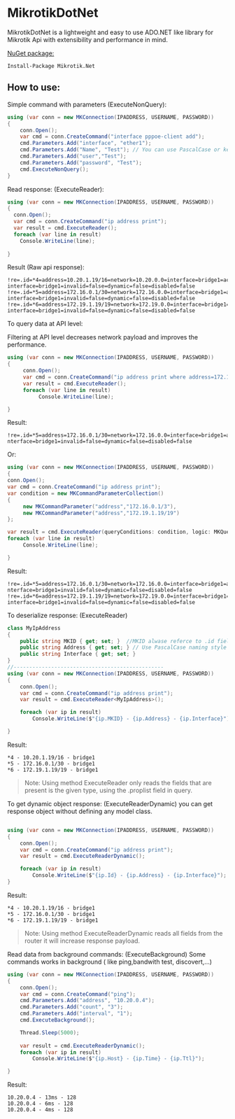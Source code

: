 # MikrotikDotNet
MikrotikDotNet is a lightweight and easy to use ADO.NET like library for Mikrotik Api with extensibility and performance in mind.

[NuGet package:](https://www.nuget.org/packages/Mikrotik.Net)
```
Install-Package Mikrotik.Net
```

## How to use:
Simple command with parameters (ExecuteNonQuery):
```cs
using (var conn = new MKConnection(IPADDRESS, USERNAME, PASSWORD))
{
    conn.Open();
    var cmd = conn.CreateCommand("interface pppoe-client add");
    cmd.Parameters.Add("interface", "ether1");
    cmd.Parameters.Add("Name", "Test"); // You can use PascalCase or kebab-case in parameter name.
    cmd.Parameters.Add("user","Test");
    cmd.Parameters.Add("password", "Test");
    cmd.ExecuteNonQuery();
}
```

Read response: (ExecuteReader):
```cs
using (var conn = new MKConnection(IPADDRESS, USERNAME, PASSWORD))
{
  conn.Open();
  var cmd = conn.CreateCommand("ip address print");
  var result = cmd.ExecuteReader();
  foreach (var line in result)
    Console.WriteLine(line);
  
}
```
Result (Raw api response):
```
!re=.id=*4=address=10.20.1.19/16=network=10.20.0.0=interface=bridge1=actual-interface=bridge1=invalid=false=dynamic=false=disabled=false
!re=.id=*5=address=172.16.0.1/30=network=172.16.0.0=interface=bridge1=actual-interface=bridge1=invalid=false=dynamic=false=disabled=false
!re=.id=*6=address=172.19.1.19/19=network=172.19.0.0=interface=bridge1=actual-interface=bridge1=invalid=false=dynamic=false=disabled=false
```

To query data at API level:

Filtering at API level decreases network payload and improves the performance.

```cs
using (var conn = new MKConnection(IPADDRESS, USERNAME, PASSWORD))
{
     conn.Open();
     var cmd = conn.CreateCommand("ip address print where address=172.16.0.1/30");
     var result = cmd.ExecuteReader();
     foreach (var line in result)
          Console.WriteLine(line);

}
```

Result:

```
!re=.id=*5=address=172.16.0.1/30=network=172.16.0.0=interface=bridge1=actual-nterface=bridge1=invalid=false=dynamic=false=disabled=false
```

Or:

```cs
using (var conn = new MKConnection(IPADDRESS, USERNAME, PASSWORD))
{
conn.Open();
var cmd = conn.CreateCommand("ip address print");
var condition = new MKCommandParameterCollection()
{
     new MKCommandParameter("address","172.16.0.1/3"),
     new MKCommandParameter("address","172.19.1.19/19")
};

var result = cmd.ExecuteReader(queryConditions: condition, logic: MKQueryLogicOperators.Or);
foreach (var line in result)
     Console.WriteLine(line);

}


```

Result:
```
!re=.id=*5=address=172.16.0.1/30=network=172.16.0.0=interface=bridge1=actual-nterface=bridge1=invalid=false=dynamic=false=disabled=false
!re=.id=*6=address=172.19.1.19/19=network=172.19.0.0=interface=bridge1=actual-interface=bridge1=invalid=false=dynamic=false=disabled=false
```

To deserialize response: (ExecuteReader<T>)
```cs
class MyIpAddress
{
    public string MKID { get; set; }  //MKID alwase referce to .id field in response.
    public string Address { get; set; } // Use PascalCase naming style for properties. it will convert from/to kebab-case naming.
    public string Interface { get; set; }
}
//------------------------------------------------
using (var conn = new MKConnection(IPADDRESS, USERNAME, PASSWORD))
{
    conn.Open();
    var cmd = conn.CreateCommand("ip address print");
    var result = cmd.ExecuteReader<MyIpAddress>();

    foreach (var ip in result)
        Console.WriteLine($"{ip.MKID} - {ip.Address} - {ip.Interface}");

}

```
Result:
```
*4 - 10.20.1.19/16 - bridge1
*5 - 172.16.0.1/30 - bridge1
*6 - 172.19.1.19/19 - bridge1
```
>Note: Using method ExecuteReader<T> only reads the fields that are present is the given type, using the .proplist field in query.


To get dynamic object response: (ExecuteReaderDynamic)
you can get response object without defining any model class.

```cs

using (var conn = new MKConnection(IPADDRESS, USERNAME, PASSWORD))
{
    conn.Open();
    var cmd = conn.CreateCommand("ip address print");
    var result = cmd.ExecuteReaderDynamic();

    foreach (var ip in result)
        Console.WriteLine($"{ip.Id} - {ip.Address} - {ip.Interface}"); //MKID switched to Id
}

```
Result:
```
*4 - 10.20.1.19/16 - bridge1
*5 - 172.16.0.1/30 - bridge1
*6 - 172.19.1.19/19 - bridge1
```
>Note: Using method ExecuteReaderDynamic reads all fields from the router it will increase response payload.

Read data from background commands: (ExecuteBackground)
Some commands works in background ( like ping,bandwith test, discovert,...)

```cs
using (var conn = new MKConnection(IPADDRESS, USERNAME, PASSWORD))
{
    conn.Open();
    var cmd = conn.CreateCommand("ping");
    cmd.Parameters.Add("address", "10.20.0.4");
    cmd.Parameters.Add("count", "3");
    cmd.Parameters.Add("interval", "1");
    cmd.ExecuteBackground();

    Thread.Sleep(5000); 
    
    var result = cmd.ExecuteReaderDynamic();
    foreach (var ip in result)
        Console.WriteLine($"{ip.Host} - {ip.Time} - {ip.Ttl}");

}
```


Result:
```
10.20.0.4 - 13ms - 128
10.20.0.4 - 6ms - 128
10.20.0.4 - 4ms - 128
```

